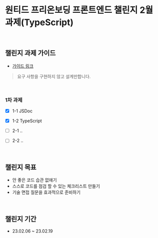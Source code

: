 # 원티드 프리온보딩 프론트엔드 챌린지 2월 과제(TypeScript)
<br/>

## 챌린지 과제 가이드

- [가이드 링크](https://gist.github.com/pocojang/3c3d4470a3d2a978b5ebfb3f613e40fa)

>요구 사항을 구현하지 않고 설계만합니다.

<br/>

### 1차 과제

- [x] 1-1 JSDoc
- [x] 1-2 TypeScript
- [ ] 2-1 ..
- [ ] 2-2 ..


<br>

## 챌린지 목표

- 안 좋은 코드 습관 없애기
- 스스로 코드를 점검 할 수 있는 체크리스트 만들기
- 기술 면접 질문을 효과적으로 준비하기

<br>

## 챌린지 기간

- 23.02.06 ~ 23.02.19

<br>
